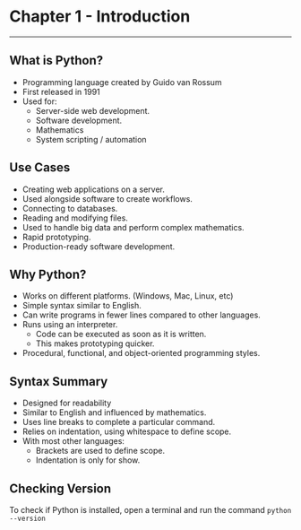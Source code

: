 # Chapter 1 - Introduction

---

## What is Python?
* Programming language created by Guido van Rossum
* First released in 1991
* Used for:
	* Server-side web development.
	* Software development.
	* Mathematics
	* System scripting / automation

  

## Use Cases
* Creating web applications on a server.
* Used alongside software to create workflows.
* Connecting to databases.
* Reading and modifying files.
* Used to handle big data and perform complex mathematics.
* Rapid prototyping.
* Production-ready software development.

## Why Python?
* Works on different platforms. (Windows, Mac, Linux, etc)
* Simple syntax similar to English.
* Can write programs in fewer lines compared to other languages.
* Runs using an interpreter.
	* Code can be executed as soon as it is written.
	* This makes prototyping quicker.
* Procedural, functional, and object-oriented programming styles.

## Syntax Summary
* Designed for readability
* Similar to English and influenced by mathematics.
* Uses line breaks to complete a particular command.
* Relies on indentation, using whitespace to define scope.
* With most other languages:
	* Brackets are used to define scope.
	* Indentation is only for show.

## Checking Version
To check if Python is installed, open a terminal and run the command `python --version`
